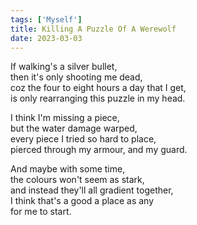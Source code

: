 ```yaml
---  
tags: ['Myself']  
title: Killing A Puzzle Of A Werewolf  
date: 2023-03-03  
---
```


If walking's a silver bullet,  
then it's only shooting me dead,  
coz the four to eight hours a day that I get,  
is only rearranging this puzzle in my head.

I think I'm missing a piece,  
but the water damage warped,  
every piece I tried so hard to place,  
pierced through my armour, and my guard.

And maybe with some time,  
the colours won't seem as stark,  
and instead they'll all gradient together,  
I think that's a good a place as any  
for me to start.  
